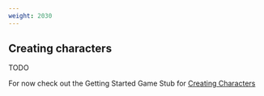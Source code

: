 ```yaml
---
weight: 2030
---
```


## Creating characters

TODO

For now check out the Getting Started Game Stub for [Creating Characters](../../../getting-started/creating-a-game-stub/create-characters/)